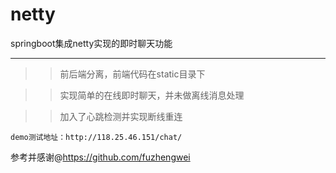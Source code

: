 # netty
springboot集成netty实现的即时聊天功能

---

>>前后端分离，前端代码在static目录下

>>实现简单的在线即时聊天，并未做离线消息处理

>>加入了心跳检测并实现断线重连


```
demo测试地址：http://118.25.46.151/chat/
```

参考并感谢@https://github.com/fuzhengwei